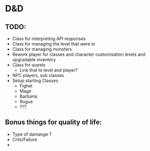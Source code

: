 # D&D

## TODO:
 - Class for interpreting API responses
 - Class for managing the level that were in
 - Class for managing monsters
 - Rework player for classes and character customisation levels and upgradable inventory
 - Class for quests
   - Link that to level and player?
- NPC players, sub classes
- Setup starting Classes
    - Fighet
    - Mage
    - Barbaria
    - Rogue
    - ???


  
## Bonus things for quality of life:
- Type of damange ?
- Crits/Faliure
- 
